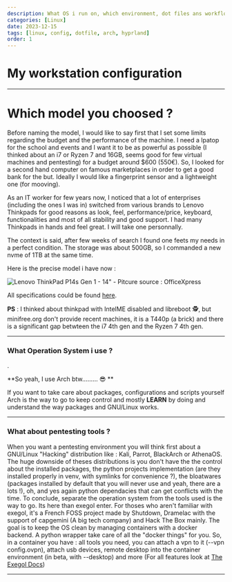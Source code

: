 ```yaml
---
description: What OS i run on, which environment, dot files ans workflow tips
categories: [Linux]
date: 2023-12-15
tags: [linux, config, dotfile, arch, hyprland]
order: 1
---
```


# My workstation configuration

---

# Which model you choosed ?

Before naming the model, I would like to say first that I set some limits regarding the budget and the performance of the machine. I need a lpatop for the school and events and I want it to be as powerful as possible (I thinked about an i7 or Ryzen 7 and 16GB, seems good for few virtual machines and pentesting) for a budget around $600 (550€). So, I looked for a second hand computer on famous marketplaces in order to get a good bank for the but. Ideally I would like a fingerprint sensor and a lightweight one (for mooving).

As an IT worker for few years now, I noticed that a lot of enterprises (including the ones I was in) switched from various brands to Lenovo Thinkpads for good reasons as look, feel, performance/price, keyboard, functionalities and most of all stability and good support. I had many Thinkpads in hands and feel great. I will take one personnally.

The context is said, after few weeks of search I found one feets my needs in a perfect condition. The storage was about 500GB, so I commanded a new nvme of 1TB at the same time.

Here is the precise model i have now :

![Lenovo ThinkPad P14s Gen 1 - 14" - Pitcure source : OfficeXpress](https://www.officexpress.fr/ws_userstuff/cnet/512x384_20Y1000QFR-4.jpg)

All specifications could be found [here](https://www.officexpress.fr/10145925-20y1000qfr-lenovo-thinkpad-p14s-gen-20y1-amd-ryzen-pro-4750u-jusqu-ghz-win-pro-bits-radeon-graphics-ram-256-ssd-tcg-opal-encryption-ips-1920-1080-full-noir-clavier-fran-ais-3540260184357).

**PS** : I thinked about thinkpad with IntelME disabled and libreboot 🕵️, but minifree.org don't provide recent machines, it is a T440p (a brick) and there is a significant gap betwteen the i7 4th gen and the Ryzen 7 4th gen.

---

### What Operation System i use ?

[](images/my-configuration/iusearchbtw.webp).

**So yeah, I use Arch btw......... :sunglasses: **

If you want to take care about packages, configurations and scripts yourself Arch is the way to go to keep control and mostly **LEARN** by doing and understand the way packages and GNU/Linux works.

---

### What about pentesting tools ?

When you want a pentesting environment you will think first about a GNU/Linux "Hacking" distribution like : Kali, Parrot, BlackArch or AthenaOS. The huge downside of theses distributions is you don't have the the control about the installed packages, the python projects implementation (are they installed properly in venv, with symlinks for convenience ?), the bloatwares (packages installed by default that you will never use and yeah, there are a lots !), oh, and yes again python dependacies that can get conflicts with the time. To conclude, separate the operation system from the tools used is the way to go. Its here than exegol enter. For thoses who aren't familiar with exegol, it's a French FOSS project made by Shutdown, Dramelac with the support of capgemini (A big tech company) and Hack The Box mainly. The goal is to keep the OS clean by managing containers with a docker backend. A python wrapper take care of all the "docker things" for you. So, in a container you have : all tools you need, you can attach a vpn to it (--vpn config.ovpn), attach usb devices, remote desktop into the container environment (in beta, with --desktop) and more (For all features look at [The Exegol Docs](https://exegol.readthedocs.io/en/latest/))




---